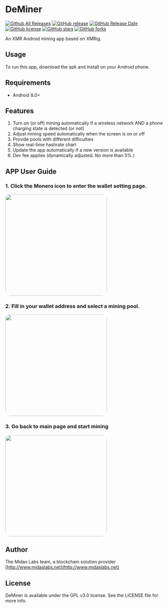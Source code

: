 
# DeMiner
[![Github All Releases](https://img.shields.io/github/downloads/midaslabs/deminer/total.svg)](https://github.com/midaslabs/deminer/releases)
[![GitHub release](https://img.shields.io/github/release/midaslabs/deminer/all.svg)](https://github.com/midaslabs/deminer/releases)
[![GitHub Release Date](https://img.shields.io/github/release-date-pre/midaslabs/deminer.svg)](https://github.com/midaslabs/deminer/releases)
[![GitHub license](https://img.shields.io/github/license/midaslabs/deminer.svg)](https://github.com/midaslabs/deminer/blob/master/LICENSE)
[![GitHub stars](https://img.shields.io/github/stars/midaslabs/deminer.svg)](https://github.com/midaslabs/deminer/stargazers)
[![GitHub forks](https://img.shields.io/github/forks/midaslabs/deminer.svg)](https://github.com/midaslabs/deminer/network)

An XMR Android mining app based on XMRig.
## Usage

To run this app, download the apk and install on your Android phone.

## Requirements

- Android 8.0+

## Features
1. Turn on (or off) mining automatically if a wireless network AND a phone charging state is detected (or not)
2. Adjust mining speed automatically when the screen is on or off
3. Provide pools with different difficulties
4. Show real-time hashrate chart
5. Update the app automatically if a new version is available
6. Dev fee applies (dynamically adjusted. No more than 5%.)

## APP User Guide

### 1. Click the Monero icon to enter the wallet setting page.
<img src="http://www.midaslabs.net/deminer/img/click_coin.png" width="320" style="border-radius:15px"> 
 
### 2. Fill in your wallet address and select a mining pool.
<img src="http://www.midaslabs.net/deminer/img/save_wallet.png" width="320" style="border-radius:15px"> 

### 3. Go back to main page and start mining
<img src="http://www.midaslabs.net/deminer/img/start_mining.png" width="320" style="border-radius:15px" > 



## Author

The Midas Labs team, a blockchain solution provider [http://www.midaslabs.net](http://www.midaslabs.net)

## License

DeMiner is available under the GPL v3.0 license. See the LICENSE file for more info.
